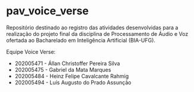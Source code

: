 # pav_voice_verse
Repositório destinado ao registro das atividades desenvolvidas para a realização do projeto final da disciplina de Processamento de Áudio e Voz ofertada ao Bacharelado em Inteligência Artificial (BIA-UFG). 

Equipe Voice Verse:
* 202005471 - Állan Christoffer Pereira Silva
* 202005475 - Gabriel da Mata Marques
* 202005484 - Heinz Felipe Cavalcante Rahmig
* 202005494 - Luís Augusto do Prado Assunção
